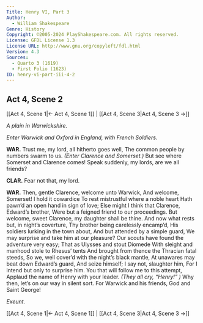 ```yaml
---
Title: Henry VI, Part 3
Author: 
  - William Shakespeare
Genre: History
Copyright: ©2005-2024 PlayShakespeare.com. All rights reserved.
License: GFDL License 1.3
License URL: http://www.gnu.org/copyleft/fdl.html
Version: 4.3
Sources:
  - Quarto 3 (1619)
  - First Folio (1623)
ID: henry-vi-part-iii-4-2
---
```


## Act 4, Scene 2
[[Act 4, Scene 1|← Act 4, Scene 1]] | [[Act 4, Scene 3|Act 4, Scene 3 →]]

*A plain in Warwickshire.*

*Enter Warwick and Oxford in England, with French Soldiers.*

**WAR.**
Trust me, my lord, all hitherto goes well,
The common people by numbers swarm to us.
*(Enter Clarence and Somerset.)*
But see where Somerset and Clarence comes!
Speak suddenly, my lords, are we all friends?

**CLAR.**
Fear not that, my lord.

**WAR.**
Then, gentle Clarence, welcome unto Warwick,
And welcome, Somerset! I hold it cowardice
To rest mistrustful where a noble heart
Hath pawn’d an open hand in sign of love;
Else might I think that Clarence, Edward’s brother,
Were but a feigned friend to our proceedings.
But welcome, sweet Clarence, my daughter shall be thine.
And now what rests but, in night’s coverture,
Thy brother being carelessly encamp’d,
His soldiers lurking in the town about,
And but attended by a simple guard,
We may surprise and take him at our pleasure?
Our scouts have found the adventure very easy;
That as Ulysses and stout Diomede
With sleight and manhood stole to Rhesus’ tents
And brought from thence the Thracian fatal steeds,
So we, well cover’d with the night’s black mantle,
At unawares may beat down Edward’s guard,
And seize himself; I say not, slaughter him,
For I intend but only to surprise him.
You that will follow me to this attempt,
Applaud the name of Henry with your leader.
*(They all cry, “Henry!” )*
Why then, let’s on our way in silent sort.
For Warwick and his friends, God and Saint George!

*Exeunt.*

[[Act 4, Scene 1|← Act 4, Scene 1]] | [[Act 4, Scene 3|Act 4, Scene 3 →]]